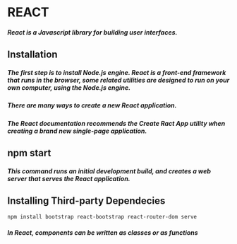# REACT

##### React is a Javascript library for building user interfaces.

## Installation

##### The first step is to install Node.js engine. React is a front-end framework that runs in the browser, some related utilities are designed to run on your own computer, using the Node.js engine.

##### There are many ways to create a new React application.

##### The React documentation recommends the *Create Ract App* utility when creating a brand new single-page application.

## npm start

##### This command runs an initial development build, and creates a web server that serves the React application.

## Installing Third-party Dependecies
```
npm install bootstrap react-bootstrap react-router-dom serve

```
##### In React, components can be written as classes or as functions

#####